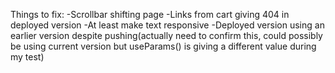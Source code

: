 Things to fix: 
-Scrollbar shifting page
-Links from cart giving 404 in deployed version
-At least make text responsive
-Deployed version using an earlier version despite pushing(actually need to confirm this, could possibly be using current version but useParams() is giving a different value during my test)
